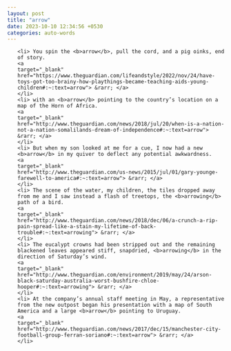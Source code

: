 ```yaml
---
layout: post
title: "arrow"
date: 2023-10-10 12:34:56 +0530
categories: auto-words
---
```

<ol>

    <li> You spin the <b>arrow</b>, pull the cord, and a pig oinks, end of story.
    <a 
    target="_blank" 
    href="https://www.theguardian.com/lifeandstyle/2022/nov/24/have-toys-got-too-brainy-how-playthings-became-teaching-aids-young-children#:~:text=arrow"> &rarr; </a>
    </li>
    <li> with an <b>arrow</b> pointing to the country’s location on a map of the Horn of Africa.
    <a 
    target="_blank" 
    href="http://www.theguardian.com/news/2018/jul/20/when-is-a-nation-not-a-nation-somalilands-dream-of-independence#:~:text=arrow"> &rarr; </a>
    </li>
    <li> But when my son looked at me for a cue, I now had a new <b>arrow</b> in my quiver to deflect any potential awkwardness.
    <a 
    target="_blank" 
    href="http://www.theguardian.com/us-news/2015/jul/01/gary-younge-farewell-to-america#:~:text=arrow"> &rarr; </a>
    </li>
    <li> The scene of the water, my children, the tiles dropped away from me and I saw instead a flash of treetops, the <b>arrowing</b> path of a bird.
    <a 
    target="_blank" 
    href="http://www.theguardian.com/news/2018/dec/06/a-crunch-a-rip-pain-spread-like-a-stain-my-lifetime-of-back-trouble#:~:text=arrowing"> &rarr; </a>
    </li>
    <li> The eucalypt crowns had been stripped out and the remaining blackened leaves appeared stiff, snapdried, <b>arrowing</b> in the direction of Saturday’s wind.
    <a 
    target="_blank" 
    href="http://www.theguardian.com/environment/2019/may/24/arson-black-saturday-australia-worst-bushfire-chloe-hooper#:~:text=arrowing"> &rarr; </a>
    </li>
    <li> At the company’s annual staff meeting in May, a representative from the new outpost began his presentation with a map of South America and a large <b>arrow</b> pointing to Uruguay.
    <a 
    target="_blank" 
    href="http://www.theguardian.com/news/2017/dec/15/manchester-city-football-group-ferran-soriano#:~:text=arrow"> &rarr; </a>
    </li>
